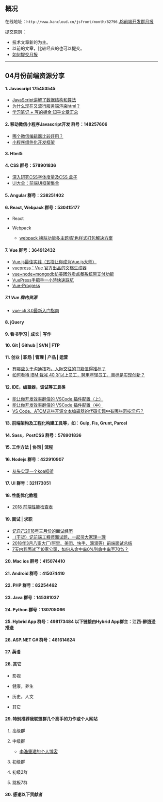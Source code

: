 ## 概况

在线地址：`http://www.kancloud.cn/jsfront/month/82796` [JS前端开发群月报](http://www.kancloud.cn/jsfront/month/82796)


提交原则：

- 技术文章新的为主。
- 以前的文章，比较经典的也可以提交。
- [如何提交月报](http://www.kancloud.cn/jsfront/month/227309)

---


## 04月份前端资源分享
#### 1. Javascript 175453545
- [JavaScript讲解了数据结构和算法](https://github.com/coderwhy/JavaScript-Data-Structure)
- [为什么现在又流行服务端渲染html？](https://www.zhihu.com/question/59578433)
- [学习笔记 + 写的掘金 知乎文章汇总](https://github.com/yangfan0095/basis)

#### 2. 移动微信小程序Javascript开发 群号：148257606
- [哪个微信编辑器比较好用？](https://www.zhihu.com/question/30770510)
- [小程序组件化开发框架](https://github.com/Tencent/wepy)

#### 3. Html5

#### 4. CSS  群号：578901836
- [深入研究CSS字体度量及CSS 盒子](https://hiyangguo.github.io/2018/04/09/in-depth-study-font-size-line-height-and-vertical-align/)
- [UI大全：前端UI框架集合](https://wdd.js.org/all-best-ui-frame.html)

#### 5. Angular 群号：238251402

#### 6. React, Webpack 群号：530415177
- React
    

- Webpack

    - [webpack 换肤功能多主题/配色样式打包解决方案](https://blog.hypers.io/2018/04/19/webpack-mutiple-theme-solution/)


#### 7. Vue 群号：364912432
- [Vue.js最佳实践（五招让你成为Vue.js大师）](https://segmentfault.com/a/1190000014085613)
- [vuepress：Vue 官方出品的文档生成器](https://vuepress.vuejs.org/)
- [vue+node+mongodb仿美团外卖点餐系统带支付功能](https://github.com/zwStar/vue-meituan)
- [VuePress手把手一小時快速踩坑](https://juejin.im/post/5ad69f6c51882579ef4f7b12)
- [Vue-Progress](https://vuejsexamples.com/tag/progress/)

##### 7.1 Vue 群内资源
- [vue-cli 3.0最新入门指南 ](https://segmentfault.com/a/1190000014094732)

#### 8. jQuery

#### 9. 看书学习 | 成长 | 写作

#### 10. Git | Github | SVN | FTP

#### 11. 创业 | 职场 | 管理 | 产品 | 运营
- [有哪些关于沟通技巧，人际交往的书籍值得推荐？](https://www.zhihu.com/question/51409771)
- [如何看待 IBM 裁减 40 岁以上员工，聘用年轻员工，目标是实现创新？](https://www.zhihu.com/question/269571746)

#### 12. IDE，编辑器，调试等工具类
- [能让你开发效率翻倍的 VSCode 插件配置（上）](https://zhuanlan.zhihu.com/p/30976584)
- [能让你开发效率翻倍的 VSCode 插件配置（中）](https://zhuanlan.zhihu.com/p/35661521)
- [VS Code、ATOM这些开源文本编辑器的代码实现中有哪些奇技淫巧？](https://www.zhihu.com/question/272156541)

#### 13. 前端架构及工程化构建工具等，如：Gulp, Fis, Grunt, Parcel

#### 14. Sass，PostCSS  群号：578901836

#### 15. 工作方法 | 协同 | 流程

#### 16. Nodejs 群号：422910907
- [从头实现一个koa框架](https://zhuanlan.zhihu.com/p/35040744)

#### 17. UI 群号：321173051

#### 18. 性能优化教程
- [2018 前端性能检查表](https://juejin.im/post/5ac1d117f265da2396128b9f)

#### 19. 面试 | 求职
- [记自己2018年三月份的面试经历](http://yuqirong.me/2018/04/01/%E8%AE%B0%E8%87%AA%E5%B7%B12018%E5%B9%B4%E4%B8%89%E6%9C%88%E4%BB%BD%E7%9A%84%E9%9D%A2%E8%AF%95%E7%BB%8F%E5%8E%86/)
- [（干货）记前端工程师面试题，一起带大家理一理](https://juejin.im/post/5abf68886fb9a028b54802e0)
- [2018年3月八家大厂(阿里、美团、快手、滴滴等）前端面试总结](https://github.com/Liyuk/Interview-Questions-Answers)
- [7天内我面试了10家公司，如何从命中率0%到命中率至70%？](https://www.cnblogs.com/tanyali/p/8848294.html)

#### 20. Mac ios 群号：415074410

#### 21. Android 群号：415074410

#### 22. PHP 群号：82254462

#### 23. Java 群号：145381037

#### 24. Python 群号：130705066

#### 25. Hybrid App 群号：498173484 以下链接由Hybrid App群主：江西-醉逍遥推送

#### 26. ASP.NET C# 群号：461614624

#### 27. 英语

#### 28. 其它

- 影视


- 健康，养生


- 历史，人文


- 其它



#### 29. 特别推荐我联盟群几个高手的力作或个人网站

1. 高级群

2. 中级群

    - [李渔重建的个人博客](https://liyuk.github.io/)

3. 初级群

4. 初级2群


5. 跳板7群


#### 30. 感谢以下贡献者

